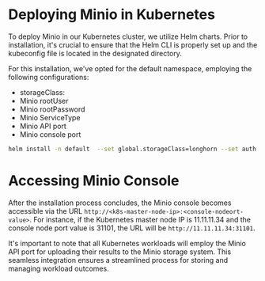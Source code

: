 # Deploying Minio in Kubernetes

To deploy Minio in our Kubernetes cluster, we utilize Helm charts. Prior to installation, it's crucial to ensure that the Helm CLI is properly set up and the kubeconfig file is located in the designated directory.

For this installation, we've opted for the default namespace, employing the following configurations:
- storageClass:  
- Minio rootUser
- Minio rootPassword
- Minio ServiceType
- Minio API port
- Minio console port

```bash
helm install -n default  --set global.storageClass=longhorn --set auth.rootUser=admin --set auth.rootPassword=test123456 --set service.type=NodePort --set service.nodePorts.api=31100 --set service.nodePorts.console=31101 my-release oci://registry-1.docker.io/bitnamicharts/minio
```

# Accessing Minio Console

After the installation process concludes, the Minio console becomes accessible via the URL `http://<k8s-master-node-ip>:<console-nodeort-value>`. For instance, if the Kubernetes master node IP is 11.11.11.34 and the console node port value is 31101, the URL will be `http://11.11.11.34:31101`.

It's important to note that all Kubernetes workloads will employ the Minio API port for uploading their results to the Minio storage system. This seamless integration ensures a streamlined process for storing and managing workload outcomes.
